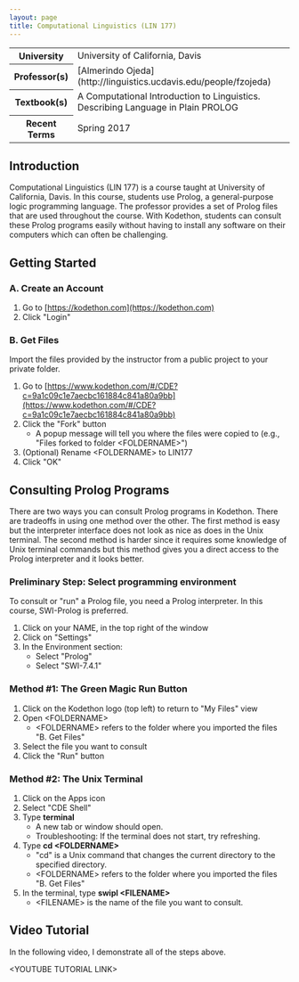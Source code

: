 ```yaml
---
layout: page
title: Computational Linguistics (LIN 177)
---
```

<table class="table table-condensed table-bordered">
<tr>
<th>University</th>
<td>University of California, Davis</td>
</tr>
<tr>
<th>Professor(s)</th>
<td>[Almerindo Ojeda](http://linguistics.ucdavis.edu/people/fzojeda)</td>
</tr>
<tr>
<th>Textbook(s)</th>
<td>A Computational Introduction to Linguistics. Describing Language in Plain PROLOG</td>
</tr>
<tr>
<th>Recent Terms</th>
<td>Spring 2017</td>
</tr>

</table>

<h2 class="section-header">Introduction</h2>

Computational Linguistics (LIN 177) is a course taught at University of
California, Davis.  In this course, students use Prolog, a general-purpose logic
programming language.  The professor provides a set of Prolog files that are
used throughout the course.  With Kodethon, students can consult these Prolog
programs easily without having to install any software on their computers which
can often be challenging.


<h2 class="section-header">Getting Started</h2>

<h3>A. Create an Account</h3>

1. Go to [https://kodethon.com](https://kodethon.com)
2. Click "Login"

<h3>B. Get Files</h3>

Import the files provided by the instructor from a public project to your
private folder.

1. Go to
[https://www.kodethon.com/#/CDE?c=9a1c09c1e7aecbc161884c841a80a9bb](https://www.kodethon.com/#/CDE?c=9a1c09c1e7aecbc161884c841a80a9bb)
2. Click the "Fork" button
    * A popup message will tell you where the files were copied to (e.g., "Files forked to folder \<FOLDERNAME\>")
3. (Optional) Rename \<FOLDERNAME\> to LIN177
4. Click "OK"


<h2 class="section-header">Consulting Prolog Programs</h2>

There are two ways you can consult Prolog programs in Kodethon.  There are
tradeoffs in using one method over the other.  The first method is easy but the
interpreter interface does not look as nice as does in the Unix terminal.  The
second method is harder since it requires some knowledge of Unix terminal
commands but this method gives you a direct access to the Prolog interpreter and
it looks better.

<h3>Preliminary Step: Select programming environment</h3>

To consult or "run" a Prolog file, you need a Prolog interpreter.  In this
course, SWI-Prolog is preferred.

1. Click on your NAME, in the top right of the window
2. Click on "Settings"
3. In the Environment section:
    * Select "Prolog"
    * Select "SWI-7.4.1"


<h3>Method #1: The Green Magic Run Button</h3>

1. Click on the Kodethon logo (top left) to return to "My Files" view
2. Open \<FOLDERNAME\>
    * \<FOLDERNAME\> refers to the folder where you imported the files "B. Get Files"
3. Select the file you want to consult
4. Click the "Run" button

<h3>Method #2: The Unix Terminal</h3>

1. Click on the Apps icon
2. Select "CDE Shell"
3. Type **terminal**
    * A new tab or window should open.
    * Troubleshooting: If the terminal does not start, try refreshing.
4. Type **cd \<FOLDERNAME\>**
    * "cd" is a Unix command that changes the current directory to the specified directory.
    * \<FOLDERNAME\> refers to the folder where you imported the files "B. Get Files"
4. In the terminal, type **swipl \<FILENAME\>**
    * \<FILENAME\> is the name of the file you want to consult. 

<h2 class="section-header">Video Tutorial</h2>

In the following video, I demonstrate all of the steps above.

\<YOUTUBE TUTORIAL LINK\>


